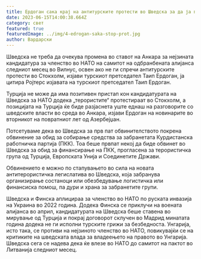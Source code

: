 ```yaml
---
title: Ердоган сака крај на антитурските протести во Шведска за да ја пушти во НАТО
date: 2023-06-15T14:00:38.664Z
category: свет
featured: true
featuredImage: ../img/4-edrogan-saka-stop-prot.jpg
author: Вардарски
---
```

Шведска не треба да очекува промена во ставот на Анкара за нејзината кандидатура за членство во НАТО на самитот на одбранбената алијанса следниот месец во Вилнус, освен ако не ги спречи антитурските протести во Стокхолм, изјави турскиот претседател Таип Ердоган, ја цитира Ројтерс изјавата на турскиот претседател Таип Ердоган.

Турција не може да има позитивен пристап кон кандидатурата на Шведска за НАТО додека „терористите“ протестираат во Стокхолм, а позицијата на Турција ќе биде разјаснета уште еднаш на разговорите со шведските власти во среда во Анкара, изјави Ердоган на новинарите во вторникот на повратниот лет од Азербејџан.

Потсетуваме дека во Шведска за прв пат обвинителството покрена обвинение за обид за собирање средства за забранетата Курдистанска работничка партија (ПКК). Тоа беше првпат некој да биде обвинет во Шведска за обид за финансирање на ПКК, прогласена за терористичка група од Турција, Европската Унија и Соединетите Држави.

Обвинението е можно по стапувањето во сила на новата антитерористичка легислатива во Шведска, која забранува организирање состаноци или обезбедување логистичка или финансиска помош, па дури и храна за забранетите групи.

Шведска и Финска аплицираа за членство во НАТО по руската инвазија на Украина во 2022 година. Додека Финска се приклучи на воената алијанса во април, кандидатурата на Шведска беше ставена во мирување од Турција и покрај договорот склучен во Мадрид минатата година додека не ги исполни турските грижи за безбедноста. Унгарија, исто така, се противи на нејзиното членство во НАТО, повикувајќи се на критиките на шведската влада за владеењето на правото во Унгарија. Шведска сега се надева дека ќе влезе во НАТО до самитот на пактот во Литванија следниот месец.